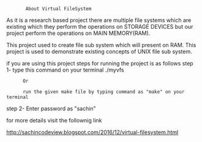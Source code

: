            About Virtual FileSystem
         
  As it is a research based project there are multiple file systems which are existing which they perform the operations on STORAGE DEVICES but our project perform the operations on MAIN MEMORY(RAM).

This project used to create file sub system which will present on RAM. This project is used to demonstrate existing concepts of UNIX file sub system.

if you are using this project steps for running the project is as follows
step 1- type this command on your terminal 
          ./myvfs
          
          Or
          
          run the given make file by typing command as "make" on your terminal 
          
step 2- Enter password as     "sachin"

for more details visit the follownig link

http://sachincodeview.blogspot.com/2016/12/virtual-filesystem.html
